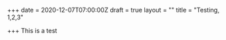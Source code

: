 +++
date = 2020-12-07T07:00:00Z
draft = true
layout = ""
title = "Testing, 1,2,3"

+++
This is a test 
